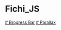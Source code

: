# Fichi_JS

[# Brogress Bar](https://vitalinkaa.github.io/Fichi_JS/Progress-Bar/)
[# Parallax](https://vitalinkaa.github.io/Fichi_JS/Parallax/)

